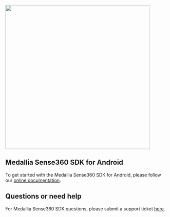 <img
src="https://user-images.githubusercontent.com/109184597/229904478-59d1d0ea-7079-4ce2-bc1b-40eaf7885759.png"
width="450">

## Medallia Sense360 SDK for Android
To get started with the Medallia Sense360 SDK for Android, please follow
our [online documentation](https://docs.medallia.com/?resourceId=sense360-android-getting-started).

## Questions or need help
For Medallia Sense360 SDK questions, please submit a support ticket [here](https://help.medallia.com/).

